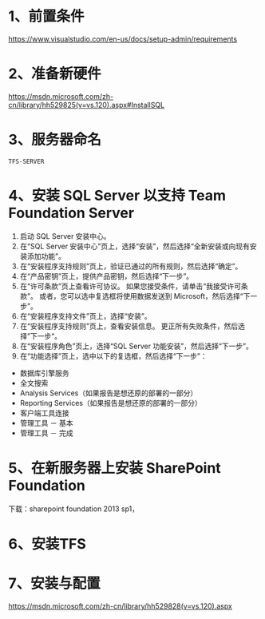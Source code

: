 # 1、前置条件

https://www.visualstudio.com/en-us/docs/setup-admin/requirements


# 2、准备新硬件

https://msdn.microsoft.com/zh-cn/library/hh529825(v=vs.120).aspx#InstallSQL


# 3、服务器命名

    TFS-SERVER


# 4、安装 SQL Server 以支持 Team Foundation Server

1. 启动 SQL Server 安装中心。
2. 在“SQL Server 安装中心”页上，选择“安装”，然后选择“全新安装或向现有安装添加功能”。
3. 在“安装程序支持规则”页上，验证已通过的所有规则，然后选择“确定”。
4. 在“产品密钥”页上，提供产品密钥，然后选择“下一步”。
5. 在“许可条款”页上查看许可协议。 如果您接受条件，请单击“我接受许可条款”。 或者，您可以选中复选框将使用数据发送到 Microsoft，然后选择“下一步”。
6. 在“安装程序支持文件”页上，选择“安装”。
7. 在“安装程序支持规则”页上，查看安装信息。 更正所有失败条件，然后选择”下一步“。
8. 在“安装程序角色”页上，选择“SQL Server 功能安装”，然后选择“下一步”。
9. 在“功能选择”页上，选中以下的复选框，然后选择“下一步”：
- 数据库引擎服务
- 全文搜索
- Analysis Services（如果报告是想还原的部署的一部分）
- Reporting Services（如果报告是想还原的部署的一部分）
- 客户端工具连接
- 管理工具 － 基本
- 管理工具 － 完成



# 5、在新服务器上安装 SharePoint Foundation

下载：sharepoint foundation 2013 sp1，

# 6、安装TFS

# 7、安装与配置

https://msdn.microsoft.com/zh-cn/library/hh529828(v=vs.120).aspx

